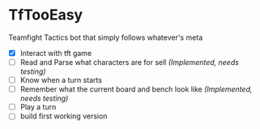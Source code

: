 # TfTooEasy
Teamfight Tactics bot that simply follows whatever's meta

- [X] Interact with tft game
- [ ] Read and Parse what characters are for sell *(Implemented, needs testing)*
- [ ] Know when a turn starts
- [ ] Remember what the current board and bench look like *(Implemented, needs testing)*
- [ ] Play a turn
- [ ] build first working version
